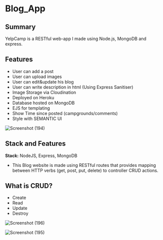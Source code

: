 # Blog_App

## Summary

YelpCamp is a RESTful web-app I made using Node.js, MongoDB and express.

## Features
- User can add a post
- User can upload images
- User can edit&update his blog
- User can write description in html (Using Express Sanitiser)
- Image Storage via Cloudination
- Deployed on Heroku
- Database hosted on MongoDB
- EJS for templating
- Show Time since posted (campgrounds/comments)
- Style with SEMANTIC UI

![Screenshot (194)](https://user-images.githubusercontent.com/62550907/81579853-4a73c780-93ca-11ea-967d-a1cd2089e427.png)



## Stack and Features
**Stack:** NodeJS, Express, MongoDB

- This Blog website is made using RESTful routes that provides mapping between HTTP verbs (get, post, put, delete) to controller CRUD actions. 
## What is CRUD?
- Create
- Read
- Update
- Destroy

![Screenshot (196)](https://user-images.githubusercontent.com/62550907/81579879-52cc0280-93ca-11ea-8158-457a9f1b0e69.png)

![Screenshot (195)](https://user-images.githubusercontent.com/62550907/81579872-51023f00-93ca-11ea-9ee0-43dcaf762c21.png)
